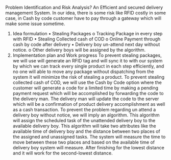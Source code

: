 Problem Identification and Risk Analysis?
An Efficient and secured delivery management System. In our idea, there is some risk like RFID costly in some case, in Cash by code customer have to pay through a gateway which will make some issue sometime.
1. Idea formulation
• Stealing Packages
o Tracking Package in every step with RFID
• Stealing Collected cash of COD
o Online Payment through cash by code after delivery
• Delivery boy un-attend next day without notice.
o Other delivery boys will be assigned by the algorithm.
2. Implementation plan and Work progress
To prevent stealing packages, we will use will generate an RFID tag and will sync it to with our system by which we can track every single product in each step efficiently, and no one will able to move any package without dispatching from the system it will minimize the risk of stealing a product.
To prevent stealing collected cash of COD, we will use the Cash by Code option where the customer will generate a code for a limited time by making a pending payment request which will be accomplished by forwarding the code to the delivery man. The delivery man will update the code to the server which will be a confirmation of product delivery accomplishment as well as a cash transaction.
To prevent the problem regarding un attend a delivery boy without notice, we will imply an algorithm. This algorithm will assign the scheduled task of the unattended delivery boy to the available delivery boy. This algorithm will take two attributes like the available time of delivery boy and the distance between two places of the assigned and unassigned tasks. The system will measure the time to move between these two places and based on the available time of delivery boy system will measure. After finishing for the lowest distance and it will work for the second-lowest distance.
